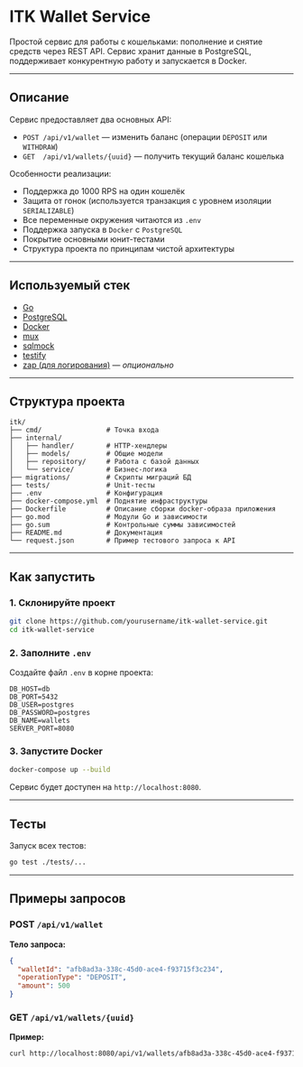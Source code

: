 # ITK Wallet Service

Простой сервис для работы с кошельками: пополнение и снятие средств через REST API.
Сервис хранит данные в PostgreSQL, поддерживает конкурентную работу и запускается в Docker.

---

## Описание

Сервис предоставляет два основных API:

- `POST /api/v1/wallet` — изменить баланс (операции `DEPOSIT` или `WITHDRAW`)
- `GET  /api/v1/wallets/{uuid}` — получить текущий баланс кошелька

Особенности реализации:
- Поддержка до 1000 RPS на один кошелёк
- Защита от гонок (используется транзакция с уровнем изоляции `SERIALIZABLE`)
- Все переменные окружения читаются из `.env`
- Поддержка запуска в `Docker` с `PostgreSQL`
- Покрытие основными юнит-тестами
- Структура проекта по принципам чистой архитектуры

---

## Используемый стек

- [Go](https://golang.org/)
- [PostgreSQL](https://www.postgresql.org/)
- [Docker](https://www.docker.com/)
- [mux](https://github.com/gorilla/mux)
- [sqlmock](https://github.com/DATA-DOG/go-sqlmock)
- [testify](https://github.com/stretchr/testify)
- [zap (для логирования)](https://github.com/uber-go/zap) — _опционально_

---

## Структура проекта

```
itk/
├── cmd/                # Точка входа
├── internal/
│   ├── handler/        # HTTP-хендлеры
│   ├── models/         # Общие модели
│   ├── repository/     # Работа с базой данных
│   └── service/        # Бизнес-логика
├── migrations/         # Скрипты миграций БД
├── tests/              # Unit-тесты
├── .env                # Конфигурация
├── docker-compose.yml  # Поднятие инфраструктуры
├── Dockerfile          # Описание сборки docker-образа приложения
├── go.mod              # Модули Go и зависимости
├── go.sum              # Контрольные суммы зависимостей
├── README.md           # Документация
└── request.json        # Пример тестового запроса к API
```

---

## Как запустить

### 1. Склонируйте проект
```bash
git clone https://github.com/yourusername/itk-wallet-service.git
cd itk-wallet-service
```

### 2. Заполните `.env`
Создайте файл `.env` в корне проекта:

```
DB_HOST=db
DB_PORT=5432
DB_USER=postgres
DB_PASSWORD=postgres
DB_NAME=wallets
SERVER_PORT=8080
```

### 3. Запустите Docker
```bash
docker-compose up --build
```

Сервис будет доступен на `http://localhost:8080`.

---

## Тесты

Запуск всех тестов:
```bash
go test ./tests/...
```

---

## Примеры запросов

### POST `/api/v1/wallet`

**Тело запроса:**
```json
{
  "walletId": "afb8ad3a-338c-45d0-ace4-f93715f3c234",
  "operationType": "DEPOSIT",
  "amount": 500
}
```

### GET `/api/v1/wallets/{uuid}`

**Пример:**
```bash
curl http://localhost:8080/api/v1/wallets/afb8ad3a-338c-45d0-ace4-f93715f3c234
```
